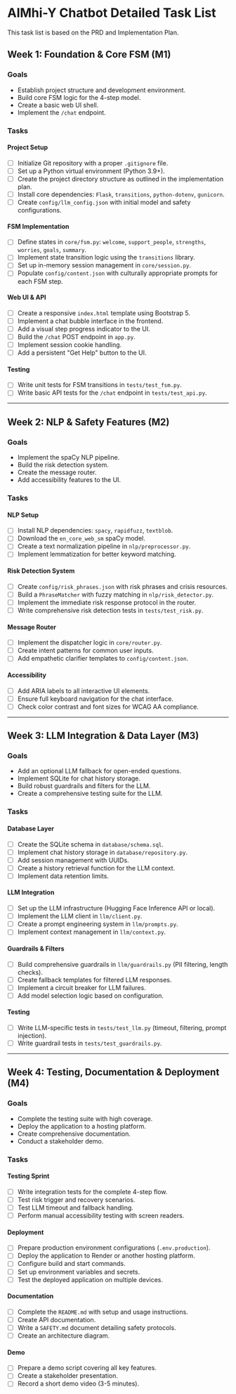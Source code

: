 # AIMhi-Y Chatbot Detailed Task List

This task list is based on the PRD and Implementation Plan.

## Week 1: Foundation & Core FSM (M1)

### Goals
- Establish project structure and development environment.
- Build core FSM logic for the 4-step model.
- Create a basic web UI shell.
- Implement the `/chat` endpoint.

### Tasks

#### Project Setup
- [ ] Initialize Git repository with a proper `.gitignore` file.
- [ ] Set up a Python virtual environment (Python 3.9+).
- [ ] Create the project directory structure as outlined in the implementation plan.
- [ ] Install core dependencies: `Flask`, `transitions`, `python-dotenv`, `gunicorn`.
- [ ] Create `config/llm_config.json` with initial model and safety configurations.

#### FSM Implementation
- [ ] Define states in `core/fsm.py`: `welcome`, `support_people`, `strengths`, `worries`, `goals`, `summary`.
- [ ] Implement state transition logic using the `transitions` library.
- [ ] Set up in-memory session management in `core/session.py`.
- [ ] Populate `config/content.json` with culturally appropriate prompts for each FSM step.

#### Web UI & API
- [ ] Create a responsive `index.html` template using Bootstrap 5.
- [ ] Implement a chat bubble interface in the frontend.
- [ ] Add a visual step progress indicator to the UI.
- [ ] Build the `/chat` POST endpoint in `app.py`.
- [ ] Implement session cookie handling.
- [ ] Add a persistent "Get Help" button to the UI.

#### Testing
- [ ] Write unit tests for FSM transitions in `tests/test_fsm.py`.
- [ ] Write basic API tests for the `/chat` endpoint in `tests/test_api.py`.

---

## Week 2: NLP & Safety Features (M2)

### Goals
- Implement the spaCy NLP pipeline.
- Build the risk detection system.
- Create the message router.
- Add accessibility features to the UI.

### Tasks

#### NLP Setup
- [ ] Install NLP dependencies: `spacy`, `rapidfuzz`, `textblob`.
- [ ] Download the `en_core_web_sm` spaCy model.
- [ ] Create a text normalization pipeline in `nlp/preprocessor.py`.
- [ ] Implement lemmatization for better keyword matching.

#### Risk Detection System
- [ ] Create `config/risk_phrases.json` with risk phrases and crisis resources.
- [ ] Build a `PhraseMatcher` with fuzzy matching in `nlp/risk_detector.py`.
- [ ] Implement the immediate risk response protocol in the router.
- [ ] Write comprehensive risk detection tests in `tests/test_risk.py`.

#### Message Router
- [ ] Implement the dispatcher logic in `core/router.py`.
- [ ] Create intent patterns for common user inputs.
- [ ] Add empathetic clarifier templates to `config/content.json`.

#### Accessibility
- [ ] Add ARIA labels to all interactive UI elements.
- [ ] Ensure full keyboard navigation for the chat interface.
- [ ] Check color contrast and font sizes for WCAG AA compliance.

---

## Week 3: LLM Integration & Data Layer (M3)

### Goals
- Add an optional LLM fallback for open-ended questions.
- Implement SQLite for chat history storage.
- Build robust guardrails and filters for the LLM.
- Create a comprehensive testing suite for the LLM.

### Tasks

#### Database Layer
- [ ] Create the SQLite schema in `database/schema.sql`.
- [ ] Implement chat history storage in `database/repository.py`.
- [ ] Add session management with UUIDs.
- [ ] Create a history retrieval function for the LLM context.
- [ ] Implement data retention limits.

#### LLM Integration
- [ ] Set up the LLM infrastructure (Hugging Face Inference API or local).
- [ ] Implement the LLM client in `llm/client.py`.
- [ ] Create a prompt engineering system in `llm/prompts.py`.
- [ ] Implement context management in `llm/context.py`.

#### Guardrails & Filters
- [ ] Build comprehensive guardrails in `llm/guardrails.py` (PII filtering, length checks).
- [ ] Create fallback templates for filtered LLM responses.
- [ ] Implement a circuit breaker for LLM failures.
- [ ] Add model selection logic based on configuration.

#### Testing
- [ ] Write LLM-specific tests in `tests/test_llm.py` (timeout, filtering, prompt injection).
- [ ] Write guardrail tests in `tests/test_guardrails.py`.

---

## Week 4: Testing, Documentation & Deployment (M4)

### Goals
- Complete the testing suite with high coverage.
- Deploy the application to a hosting platform.
- Create comprehensive documentation.
- Conduct a stakeholder demo.

### Tasks

#### Testing Sprint
- [ ] Write integration tests for the complete 4-step flow.
- [ ] Test risk trigger and recovery scenarios.
- [ ] Test LLM timeout and fallback handling.
- [ ] Perform manual accessibility testing with screen readers.

#### Deployment
- [ ] Prepare production environment configurations (`.env.production`).
- [ ] Deploy the application to Render or another hosting platform.
- [ ] Configure build and start commands.
- [ ] Set up environment variables and secrets.
- [ ] Test the deployed application on multiple devices.

#### Documentation
- [ ] Complete the `README.md` with setup and usage instructions.
- [ ] Create API documentation.
- [ ] Write a `SAFETY.md` document detailing safety protocols.
- [ ] Create an architecture diagram.

#### Demo
- [ ] Prepare a demo script covering all key features.
- [ ] Create a stakeholder presentation.
- [ ] Record a short demo video (3-5 minutes).
